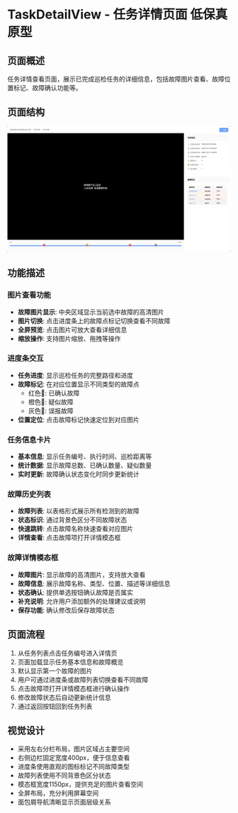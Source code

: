 # TaskDetailView - 任务详情页面 低保真原型

## 页面概述
任务详情查看页面，展示已完成巡检任务的详细信息，包括故障图片查看、故障位置标记、故障确认功能等。

## 页面结构

![任务详情](../线框图/任务详情.png)

## 功能描述

### 图片查看功能
- **故障图片显示**: 中央区域显示当前选中故障的高清图片
- **图片切换**: 点击进度条上的故障点标记切换查看不同故障
- **全屏预览**: 点击图片可放大查看详细信息
- **缩放操作**: 支持图片缩放、拖拽等操作

### 进度条交互
- **任务进度**: 显示巡检任务的完整路径和进度
- **故障标记**: 在对应位置显示不同类型的故障点
  - 红色📍: 已确认故障
  - 橙色📍: 疑似故障  
  - 灰色📍: 误报故障
- **位置定位**: 点击故障标记快速定位到对应图片

### 任务信息卡片
- **基本信息**: 显示任务编号、执行时间、巡检距离等
- **统计数据**: 显示故障总数、已确认数量、疑似数量
- **实时更新**: 故障确认状态变化时同步更新统计

### 故障历史列表
- **故障列表**: 以表格形式展示所有检测到的故障
- **状态标识**: 通过背景色区分不同故障状态
- **快速跳转**: 点击故障名称快速查看对应图片
- **详情查看**: 点击故障项打开详情模态框

### 故障详情模态框
- **故障图片**: 显示故障的高清图片，支持放大查看
- **故障信息**: 展示故障名称、类型、位置、描述等详细信息
- **状态确认**: 提供单选按钮确认故障是否属实
- **补充说明**: 允许用户添加额外的处理建议或说明
- **保存功能**: 确认修改后保存故障状态

## 页面流程
1. 从任务列表点击任务编号进入详情页
2. 页面加载显示任务基本信息和故障概览
3. 默认显示第一个故障的图片
4. 用户可通过进度条或故障列表切换查看不同故障
5. 点击故障项打开详情模态框进行确认操作
6. 修改故障状态后自动更新统计信息
7. 通过返回按钮回到任务列表

## 视觉设计
- 采用左右分栏布局，图片区域占主要空间
- 右侧边栏固定宽度400px，便于信息查看
- 进度条使用直观的图标标记不同故障类型
- 故障列表使用不同背景色区分状态
- 模态框宽度1150px，提供充足的图片查看空间
- 全屏布局，充分利用屏幕空间
- 面包屑导航清晰显示页面层级关系 